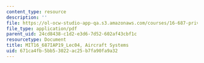 ```yaml
---
content_type: resource
description: ''
file: https://ol-ocw-studio-app-qa.s3.amazonaws.com/courses/16-687-private-pilot-ground-school-january-iap-2019/671ca4fb5bb53022ac25b7fa90fa9a32_MIT16_687IAP19_Lec04.pdf
file_type: application/pdf
parent_uid: 24cd8438-c1d2-e3d6-7d52-602af43cbf1c
resourcetype: Document
title: MIT16_687IAP19_Lec04, Aircraft Systems
uid: 671ca4fb-5bb5-3022-ac25-b7fa90fa9a32
---
```


